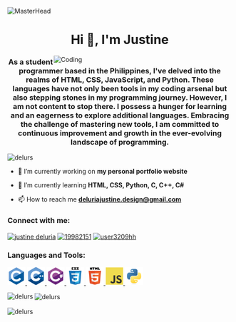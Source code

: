 ![MasterHead](https://cutewallpaper.org/21/background-gif-1920x1080/City-Landscape-Gif-Night-1920x1080-Cobaltcrowproductions.xyz.gif)
<h1 align="center">Hi 👋, I'm Justine</h1>
<img align="right" alt="Coding" width="400" src='https://media.giphy.com/media/4NpDHE7DSnDGVi13qA/giphy.gif'>

<h3 align="center">As a student programmer based in the Philippines, I've delved into the realms of HTML, CSS, JavaScript, and Python. These languages have not only been tools in my coding arsenal but also stepping stones in my programming journey. However, I am not content to stop there. I possess a hunger for learning and an eagerness to explore additional languages. Embracing the challenge of mastering new tools, I am committed to continuous improvement and growth in the ever-evolving landscape of programming.</h3>

<p align="left"> <img src="https://komarev.com/ghpvc/?username=delurs&label=Profile%20views&color=0e75b6&style=flat" alt="delurs" /> </p>

- 🔭 I’m currently working on **my personal portfolio website**

- 🌱 I’m currently learning **HTML, CSS, Python, C, C++, C#**

- 📫 How to reach me **deluriajustine.design@gmail.com**

<h3 align="left">Connect with me:</h3>
<p align="left">
<a href="https://linkedin.com/in/justine deluria" target="blank"><img align="center" src="https://raw.githubusercontent.com/rahuldkjain/github-profile-readme-generator/master/src/images/icons/Social/linked-in-alt.svg" alt="justine deluria" height="30" width="40" /></a>
<a href="https://stackoverflow.com/users/19982151" target="blank"><img align="center" src="https://raw.githubusercontent.com/rahuldkjain/github-profile-readme-generator/master/src/images/icons/Social/stack-overflow.svg" alt="19982151" height="30" width="40" /></a>
<a href="https://www.leetcode.com/user3209hh" target="blank"><img align="center" src="https://raw.githubusercontent.com/rahuldkjain/github-profile-readme-generator/master/src/images/icons/Social/leet-code.svg" alt="user3209hh" height="30" width="40" /></a>
</p>

<h3 align="left">Languages and Tools:</h3>
<p align="left"> <a href="https://www.cprogramming.com/" target="_blank" rel="noreferrer"> <img src="https://raw.githubusercontent.com/devicons/devicon/master/icons/c/c-original.svg" alt="c" width="40" height="40"/> </a> <a href="https://www.w3schools.com/cpp/" target="_blank" rel="noreferrer"> <img src="https://raw.githubusercontent.com/devicons/devicon/master/icons/cplusplus/cplusplus-original.svg" alt="cplusplus" width="40" height="40"/> </a> <a href="https://www.w3schools.com/cs/" target="_blank" rel="noreferrer"> <img src="https://raw.githubusercontent.com/devicons/devicon/master/icons/csharp/csharp-original.svg" alt="csharp" width="40" height="40"/> </a> <a href="https://www.w3schools.com/css/" target="_blank" rel="noreferrer"> <img src="https://raw.githubusercontent.com/devicons/devicon/master/icons/css3/css3-original-wordmark.svg" alt="css3" width="40" height="40"/> </a> <a href="https://www.w3.org/html/" target="_blank" rel="noreferrer"> <img src="https://raw.githubusercontent.com/devicons/devicon/master/icons/html5/html5-original-wordmark.svg" alt="html5" width="40" height="40"/> </a> <a href="https://developer.mozilla.org/en-US/docs/Web/JavaScript" target="_blank" rel="noreferrer"> <img src="https://raw.githubusercontent.com/devicons/devicon/master/icons/javascript/javascript-original.svg" alt="javascript" width="40" height="40"/> </a> <a href="https://www.python.org" target="_blank" rel="noreferrer"> <img src="https://raw.githubusercontent.com/devicons/devicon/master/icons/python/python-original.svg" alt="python" width="40" height="40"/> </a> </p>

<p><img align="left" src="https://github-readme-stats.vercel.app/api/top-langs?username=delurs&show_icons=true&locale=en&layout=compact" alt="delurs" /></p>

<p>&nbsp;<img align="center" src="https://github-readme-stats.vercel.app/api?username=delurs&show_icons=true&locale=en" alt="delurs" /></p>

<p><img align="center" src="https://github-readme-streak-stats.herokuapp.com/?user=delurs&" alt="delurs" /></p>
